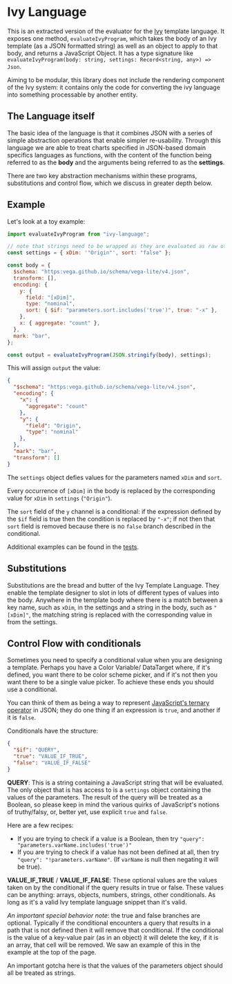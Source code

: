# Ivy Language

This is an extracted version of the evaluator for the [Ivy](https://github.com/mcnuttandrew/ivy) template language.
It exposes one method, `evaluateIvyProgram`, which takes the body of an Ivy template (as a JSON formatted string) as well as an object to apply to that body, and returns a JavaScript Object.
It has a type signature like `evaluateIvyProgram(body: string, settings: Record<string, any>) => Json`.

Aiming to be modular, this library does not include the rendering component of the Ivy system: it contains only the code for converting the ivy language into something processable by another entity.

## The Language itself

The basic idea of the language is that it combines JSON with a series of simple abstraction operations that enable simpler re-usability.
Through this language we are able to treat charts specified in JSON-based domain specifics languages as functions, with the content of the function being referred to as the **body** and the arguments being referred to as the **settings**.

There are two key abstraction mechanisms within these programs, substitutions and control flow, which we discuss in greater depth below.

## Example

Let's look at a toy example:

```js
import evaluateIvyProgram from "ivy-language";

// note that strings need to be wrapped as they are evaluated as raw otherwise!!
const settings = { xDim: '"Origin"', sort: "false" };

const body = {
  $schema: "https:vega.github.io/schema/vega-lite/v4.json",
  transform: [],
  encoding: {
    y: {
      field: "[xDim]",
      type: "nominal",
      sort: { $if: "parameters.sort.includes('true')", true: "-x" },
    },
    x: { aggregate: "count" },
  },
  mark: "bar",
};

const output = evaluateIvyProgram(JSON.stringify(body), settings);
```

This will assign `output` the value:

```json
{
  "$schema": "https:vega.github.io/schema/vega-lite/v4.json",
  "encoding": {
    "x": {
      "aggregate": "count"
    },
    "y": {
      "field": "Origin",
      "type": "nominal"
    },
  },
  "mark": "bar",
  "transform": []
}
```


The `settings` object defies values for the parameters named `xDim` and `sort`.

Every occurrence of `[xDim]` in the body is replaced by the corresponding value for `xDim` in `settings` (`"Origin"`).

The `sort` field of the `y` channel is a conditional: if the expression defined by the `$if` field is true then the condition is replaced by `"-x"`; if not then that `sort` field is removed because there is no `false` branch described in the conditional.

Additional examples can be found in the [tests](./src/__tests__).

## Substitutions

Substitutions are the bread and butter of the Ivy Template Language.
They enable the template designer to slot in lots of different types of values into the body.
Anywhere in the template body where there is a match between a key name, such as `xDim`, in the settings and a string in the body, such as `"[xDim]"`, the matching string is replaced with the corresponding value in from the settings.

## Control Flow with conditionals

Sometimes you need to specify a conditional value when you are designing a template. Perhaps you have a Color Variable/ DataTarget where, if it's defined, you want there to be color scheme picker, and if it's not then you want there to be a single value picker. To achieve these ends you should use a conditional.

You can think of them as being a way to represent [JavaScript's ternary operator](https://developer.mozilla.org/en-US/docs/Web/JavaScript/Reference/Operators/Conditional_Operator) in JSON; they do one thing if an expression is `true`, and another if it is `false`.

Conditionals have the structure:

```json
{
  "$if": "QUERY",
  "true": "VALUE_IF_TRUE",
  "false": "VALUE_IF_FALSE"
}
```

**QUERY**: This is a string containing a JavaScript string that will be evaluated. 
The only object that is has access to is a `settings` object containing the values of the parameters.
The result of the query will be treated as a Boolean, so please keep in mind the various quirks of JavaScript's notions of truthy/falsy, or, better yet, use explicit `true` and `false`.

Here are a few recipes:

- If you are trying to check if a value is a Boolean, then try `"query": "parameters.varName.includes('true')"`
- If you are trying to check if a value has not been defined at all, then try `"query": "!parameters.varName"`. (If `varName` is null then negating it will be true).

**VALUE_IF_TRUE** / **VALUE_IF_FALSE**: These optional values are the values taken on by the conditional if the query results in true or false. 
These values can be anything: arrays, objects, numbers, strings, other conditionals. As long as it's a valid Ivy template language snippet than it's valid.

_An important special behavior note_: the true and false branches are optional. Typically if the conditional encounters a query that results in a path that is not defined then it will remove that conditional. If the conditional is the value of a key-value pair (as in an object) it will delete the key, if it is an array, that cell will be removed. We saw an example of this in the example at the top of the page.

An important gotcha here is that the values of the parameters object should all be treated as strings.
